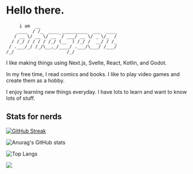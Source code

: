# Hello there.
```
     i am  __                             
    ____  / /_  ____ __________  ___  ____
   / __ \/ __ \/ __ `/ ___/ __ \/ _ \/_  /
  / /_/ / / / / /_/ (__  ) /_/ /  __/ / /_
 / .___/_/ /_/\__,_/____/ .___/\___/ /___/
/_/                    /_/                

```
I like making things using Next.js, Svelte, React, Kotlin, and Godot.

In my free time, I read comics and books. I like to play video games and create them as a hobby.

I enjoy learning new things everyday. I have lots to learn and want to know lots of stuff.

 
## Stats for nerds

[![GitHub Streak](https://streak-stats.demolab.com?user=phaspez&theme=transparent)](https://git.io/streak-stats)

![Anurag's GitHub stats](https://github-readme-stats.vercel.app/api?username=phaspez&show_icons=true&theme=transparent)

![Top Langs](https://github-readme-stats.vercel.app/api/top-langs/?username=phaspez&layout=compact&theme=transparent)

![](https://komarev.com/ghpvc/?username=phaspez&style=for-the-badge&color=blue)
